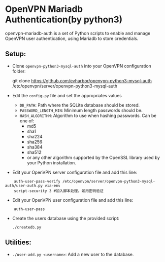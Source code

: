 # OpenVPN Mariadb Authentication(by python3)

openvpn-mariadb-auth is a set of Python scripts to enable and manage OpenVPN user authentication,
using Mariadb to store credentials.

## Setup:

- Clone `openvpn-python3-mysql-auth` into your OpenVPN configuration folder:

    git clone https://github.com/evharbor/openvpn-python3-mysql-auth /etc/openvpn/server/openvpn-python3-mysql-auth

- Edit the `config.py` file and set the appropriates values
    - `DB_PATH`: Path where the SQLite database should be stored.
    - `PASSWORD_LENGTH_MIN`: Minimum length passwords should be.
    - `HASH_ALGORITHM`: Algorithm to use when hashing passwords. Can be one of:
        - md5
        - sha1
        - sha224
        - sha256
        - sha384
        - sha512
        - or any other algorithm supported by the OpenSSL library used by your Python installation.

- Edit your OpenVPN server configuration file and add this line:

```
    auth-user-pass-verify /etc/openvpn/server/openvpn-python3-mysql-auth/user-auth.py via-env
    script-security 3 #加入脚本处理，如用密码验证
```

- Edit your OpenVPN user configuration file and add this line:

```
    auth-user-pass
```

- Create the users database using the provided script:

    `./createdb.py`

## Utilities:

  - `./user-add.py <username>`: Add a new user to the database.

